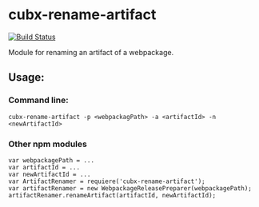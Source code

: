 # cubx-rename-artifact

[![Build Status](https://travis-ci.org/cubbles/cubx-rename-artifact.svg?branch=master)](https://travis-ci.org/cubbles/cubx-rename-artifact)

Module for renaming an artifact of a webpackage.

## Usage: 
### Command line: 

```
cubx-rename-artifact -p <webpackagPath> -a <artifactId> -n <newArtifactId>
```

### Other npm modules

```
var webpackagePath = ...
var artifactId = ...
var newArtifactId = ...
var ArtifactRenamer = requiere('cubx-rename-artifact');
var artifactRenamer = new WebpackageReleasePreparer(webpackagePath);
artifactRenamer.renameArtifact(artifactId, newArtifactId);
```